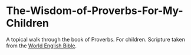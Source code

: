 # The-Wisdom-of-Proverbs-For-My-Children

A topical walk through the book of Proverbs. For children.
Scripture taken from the [World English Bible](https://ebible.org/web/).